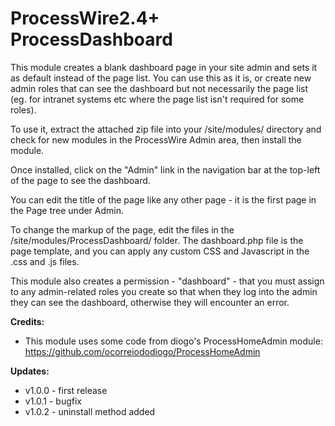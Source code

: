 # ProcessWire2.4+ ProcessDashboard

This module creates a blank dashboard page in your site admin and sets it as default instead of the page list. You can use this as it is, or create new admin roles that can see the dashboard but not necessarily the page list (eg. for intranet systems etc where the page list isn't required for some roles).

To use it, extract the attached zip file into your /site/modules/ directory and check for new modules in the ProcessWire Admin area, then install the module.

Once installed, click on the "Admin" link in the navigation bar at the top-left of the page to see the dashboard.

You can edit the title of the page like any other page - it is the first page in the Page tree under Admin.

To change the markup of the page, edit the files in the /site/modules/ProcessDashboard/ folder. The dashboard.php file is the page template, and you can apply any custom CSS and Javascript in the .css and .js files.

This module also creates a permission - "dashboard" - that you must assign to any admin-related roles you create so that when they log into the admin they can see the dashboard, otherwise they will encounter an error.

__Credits:__

* This module uses some code from diogo's ProcessHomeAdmin module: https://github.com/ocorreiododiogo/ProcessHomeAdmin

__Updates:__

* v1.0.0 - first release
* v1.0.1 - bugfix
* v1.0.2 - uninstall method added
